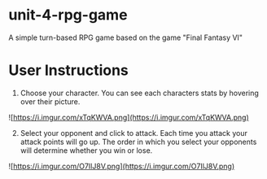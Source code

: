# unit-4-rpg-game

A simple turn-based RPG game based on the game "Final Fantasy VI"

# User Instructions

1. Choose your character. You can see each characters stats by hovering over their picture.

![https://i.imgur.com/xTqKWVA.png](https://i.imgur.com/xTqKWVA.png)

2. Select your opponent and click to attack. Each time you attack your attack points will go up. The order in which you select your opponents will determine whether you win or lose.

![https://i.imgur.com/O7IlJ8V.png](https://i.imgur.com/O7IlJ8V.png)